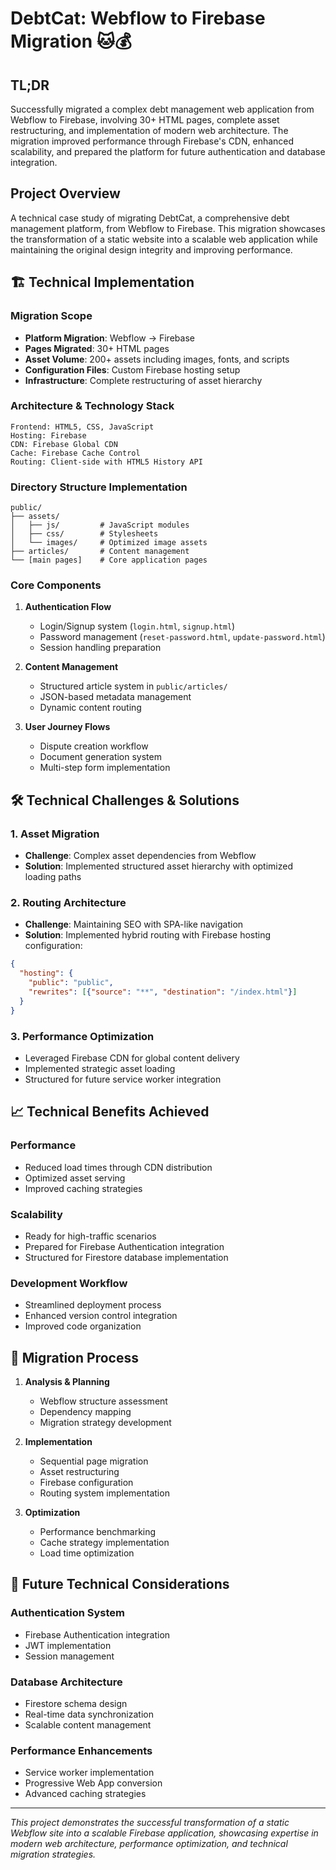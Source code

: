# DebtCat: Webflow to Firebase Migration 🐱💰

## TL;DR
Successfully migrated a complex debt management web application from Webflow to Firebase, involving 30+ HTML pages, complete asset restructuring, and implementation of modern web architecture. The migration improved performance through Firebase's CDN, enhanced scalability, and prepared the platform for future authentication and database integration.

## Project Overview
A technical case study of migrating DebtCat, a comprehensive debt management platform, from Webflow to Firebase. This migration showcases the transformation of a static website into a scalable web application while maintaining the original design integrity and improving performance.

## 🏗️ Technical Implementation

### Migration Scope
- **Platform Migration**: Webflow → Firebase
- **Pages Migrated**: 30+ HTML pages
- **Asset Volume**: 200+ assets including images, fonts, and scripts
- **Configuration Files**: Custom Firebase hosting setup
- **Infrastructure**: Complete restructuring of asset hierarchy

### Architecture & Technology Stack
```
Frontend: HTML5, CSS, JavaScript
Hosting: Firebase
CDN: Firebase Global CDN
Cache: Firebase Cache Control
Routing: Client-side with HTML5 History API
```

### Directory Structure Implementation
```
public/
├── assets/
│   ├── js/         # JavaScript modules
│   ├── css/        # Stylesheets
│   └── images/     # Optimized image assets
├── articles/       # Content management
└── [main pages]    # Core application pages
```

### Core Components
1. **Authentication Flow**
   - Login/Signup system (`login.html`, `signup.html`)
   - Password management (`reset-password.html`, `update-password.html`)
   - Session handling preparation

2. **Content Management**
   - Structured article system in `public/articles/`
   - JSON-based metadata management
   - Dynamic content routing

3. **User Journey Flows**
   - Dispute creation workflow
   - Document generation system
   - Multi-step form implementation

## 🛠️ Technical Challenges & Solutions

### 1. Asset Migration
- **Challenge**: Complex asset dependencies from Webflow
- **Solution**: Implemented structured asset hierarchy with optimized loading paths

### 2. Routing Architecture
- **Challenge**: Maintaining SEO with SPA-like navigation
- **Solution**: Implemented hybrid routing with Firebase hosting configuration:
```json
{
  "hosting": {
    "public": "public",
    "rewrites": [{"source": "**", "destination": "/index.html"}]
  }
}
```

### 3. Performance Optimization
- Leveraged Firebase CDN for global content delivery
- Implemented strategic asset loading
- Structured for future service worker integration

## 📈 Technical Benefits Achieved

### Performance
- Reduced load times through CDN distribution
- Optimized asset serving
- Improved caching strategies

### Scalability
- Ready for high-traffic scenarios
- Prepared for Firebase Authentication integration
- Structured for Firestore database implementation

### Development Workflow
- Streamlined deployment process
- Enhanced version control integration
- Improved code organization

## 🔄 Migration Process
1. **Analysis & Planning**
   - Webflow structure assessment
   - Dependency mapping
   - Migration strategy development

2. **Implementation**
   - Sequential page migration
   - Asset restructuring
   - Firebase configuration
   - Routing system implementation

3. **Optimization**
   - Performance benchmarking
   - Cache strategy implementation
   - Load time optimization

## 🎯 Future Technical Considerations

### Authentication System
- Firebase Authentication integration
- JWT implementation
- Session management

### Database Architecture
- Firestore schema design
- Real-time data synchronization
- Scalable content management

### Performance Enhancements
- Service worker implementation
- Progressive Web App conversion
- Advanced caching strategies

---

*This project demonstrates the successful transformation of a static Webflow site into a scalable Firebase application, showcasing expertise in modern web architecture, performance optimization, and technical migration strategies.*

